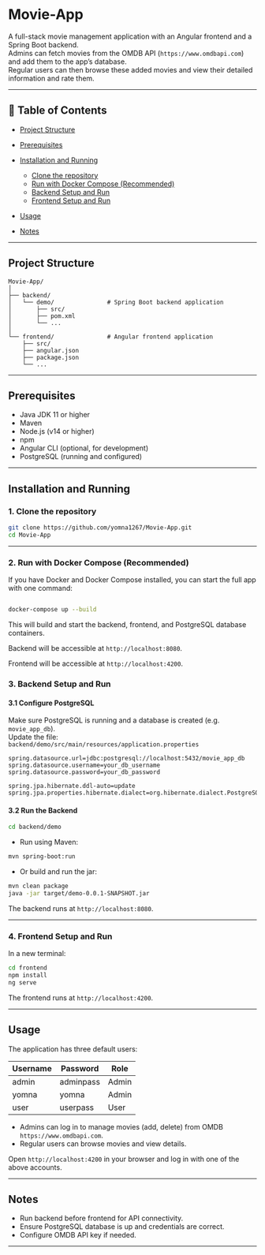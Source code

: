 
# Movie-App

A full-stack movie management application with an Angular frontend and a Spring Boot backend.  
Admins can fetch movies from the OMDB API (`https://www.omdbapi.com`) and add them to the app’s database.  
Regular users can then browse these added movies and view their detailed information and rate them.

---

## 📑 Table of Contents

- [Project Structure](#project-structure)
- [Prerequisites](#prerequisites)
- [Installation and Running](#installation-and-running)

  - [Clone the repository](#1-clone-the-repository)
  - [Run with Docker Compose (Recommended)](#2-run-with-docker-compose-recommended)
  - [Backend Setup and Run](#3-backend-setup-and-run)
  - [Frontend Setup and Run](#4-frontend-setup-and-run)
- [Usage](#usage)
- [Notes](#notes)

---

## Project Structure

```plaintext
Movie-App/
│
├── backend/
│   └── demo/               # Spring Boot backend application
│       ├── src/
│       ├── pom.xml
│       └── ...
│
└── frontend/               # Angular frontend application
    ├── src/
    ├── angular.json
    ├── package.json
    └── ...
```

---

## Prerequisites

- Java JDK 11 or higher  
- Maven  
- Node.js (v14 or higher)  
- npm  
- Angular CLI (optional, for development)  
- PostgreSQL (running and configured)

---

## Installation and Running

### 1. Clone the repository

```bash
git clone https://github.com/yomna1267/Movie-App.git
cd Movie-App
```

---

### 2. Run with Docker Compose (Recommended)

If you have Docker and Docker Compose installed, you can start the full app with one command:

```bash

docker-compose up --build

```

This will build and start the backend, frontend, and PostgreSQL database containers.

Backend will be accessible at `http://localhost:8080`.

Frontend will be accessible at `http://localhost:4200`.

### 3. Backend Setup and Run

#### 3.1 Configure PostgreSQL

Make sure PostgreSQL is running and a database is created (e.g. `movie_app_db`).  
Update the file:  
`backend/demo/src/main/resources/application.properties`

```properties
spring.datasource.url=jdbc:postgresql://localhost:5432/movie_app_db
spring.datasource.username=your_db_username
spring.datasource.password=your_db_password

spring.jpa.hibernate.ddl-auto=update
spring.jpa.properties.hibernate.dialect=org.hibernate.dialect.PostgreSQLDialect
```

#### 3.2 Run the Backend

```bash
cd backend/demo
```

- Run using Maven:

```bash
mvn spring-boot:run
```

- Or build and run the jar:

```bash
mvn clean package
java -jar target/demo-0.0.1-SNAPSHOT.jar
```

The backend runs at `http://localhost:8080`.

---

### 4. Frontend Setup and Run

In a new terminal:

```bash
cd frontend
npm install
ng serve
```

The frontend runs at `http://localhost:4200`.

---

## Usage

The application has three default users:

| Username | Password   | Role  |
|----------|------------|-------|
| admin    | adminpass  | Admin |
| yomna    | yomna      | Admin |
| user     | userpass   | User  |

- Admins can log in to manage movies (add, delete) from OMDB `https://www.omdbapi.com`.  
- Regular users can browse movies and view details.

Open `http://localhost:4200` in your browser and log in with one of the above accounts.

---

## Notes

- Run backend before frontend for API connectivity.  
- Ensure PostgreSQL database is up and credentials are correct.  
- Configure OMDB API key if needed.

---
